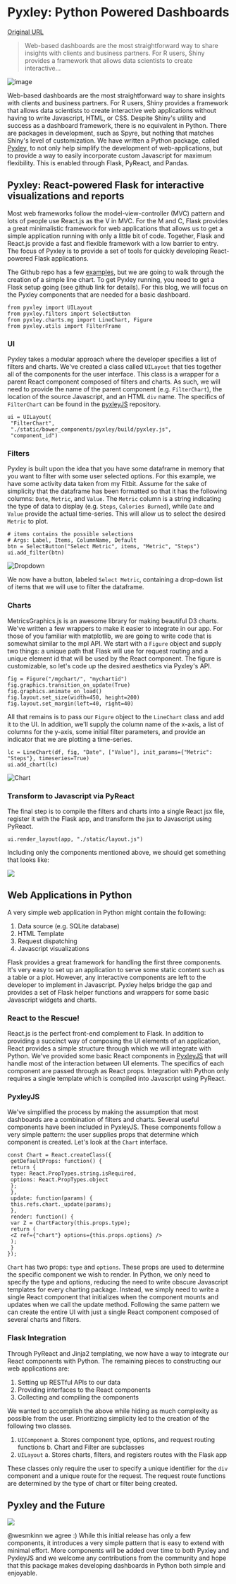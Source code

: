 # Pyxley: Python Powered Dashboards

[Original URL](http://multithreaded.stitchfix.com/blog/2015/07/16/pyxley/)

> Web-based dashboards are the most straightforward way to share insights with clients and business partners. For R users, Shiny provides a framework that allows data scientists to create interactive...

![image](http://multithreaded.stitchfix.com/assets/images/blog/pyxley_examples_grid.png)

Web-based dashboards are the most straightforward way to share insights with clients and business partners. For R users, Shiny provides a framework that allows data scientists to create interactive web applications without having to write Javascript, HTML, or CSS. Despite Shiny's utility and success as a dashboard framework, there is no equivalent in Python. There are packages in development, such as Spyre, but nothing that matches Shiny's level of customization. We have written a Python package, called [Pyxley](http://github.com/stitchfix/pyxley), to not only help simplify the development of web-applications, but to provide a way to easily incorporate custom Javascript for maximum flexibility. This is enabled through Flask, PyReact, and Pandas.

## Pyxley: React-powered Flask for interactive visualizations and reports

Most web frameworks follow the model-view-controller (MVC) pattern and lots of people use React.js as the V in MVC. For the M and C, Flask provides a great minimalistic framework for web applications that allows us to get a simple application running with only a little bit of code. Together, Flask and React.js provide a fast and flexible framework with a low barrier to entry. The focus of Pyxley is to provide a set of tools for quickly developing React-powered Flask applications.

The Github repo has a few [examples](https://github.com/stitchfix/pyxley/tree/master/examples), but we are going to walk through the creation of a simple line chart. To get Pyxley running, you need to get a Flask setup going (see github link for details). For this blog, we will focus on the Pyxley components that are needed for a basic dashboard.

```
from pyxley import UILayout
from pyxley.filters import SelectButton
from pyxley.charts.mg import LineChart, Figure
from pyxley.utils import FilterFrame
```

### UI

Pyxley takes a modular approach where the developer specifies a list of filters and charts. We've created a class called `UILayout` that ties together all of the components for the user interface. This class is a wrapper for a parent React component composed of filters and charts. As such, we will need to provide the name of the parent component (e.g. `FilterChart`), the location of the source Javascript, and an HTML `div` name. The specifics of `FilterChart` can be found in the [pyxleyJS](https://github.com/stitchfix/pyxleyJS/blob/master/src/layouts.js) repository.

```
ui = UILayout(
 "FilterChart",
 "./static/bower_components/pyxley/build/pyxley.js",
 "component_id")
```

### Filters

Pyxley is built upon the idea that you have some dataframe in memory that you want to filter with some user selected options. For this example, we have some activity data taken from my Fitbit. Assume for the sake of simplicity that the dataframe has been formatted so that it has the following columns: `Date`, `Metric`, and `Value`. The `Metric` column is a string indicating the type of data to display (e.g. `Steps`, `Calories Burned`), while `Date` and `Value` provide the actual time-series. This will allow us to select the desired `Metric` to plot.

```
# items contains the possible selections
# Args: Label, Items, ColumnName, Default
btn = SelectButton("Select Metric", items, "Metric", "Steps")
ui.add_filter(btn)
```

![Dropdown](http://multithreaded.stitchfix.com/assets/images/blog/pyxley_dropdown.png)

We now have a button, labeled `Select Metric`, containing a drop-down list of items that we will use to filter the dataframe.

### Charts

MetricsGraphics.js is an awesome library for making beautiful D3 charts. We've written a few wrappers to make it easier to integrate in our app. For those of you familiar with matplotlib, we are going to write code that is somewhat similar to the mpl API. We start with a `Figure` object and supply two things: a unique path that Flask will use for request routing and a unique element id that will be used by the React component. The figure is customizable, so let's code up the desired aesthetics via Pyxley's API.

```
fig = Figure("/mgchart/", "mychartid")
fig.graphics.transition_on_update(True)
fig.graphics.animate_on_load()
fig.layout.set_size(width=450, height=200)
fig.layout.set_margin(left=40, right=40)
```

All that remains is to pass our `Figure` object to the `LineChart` class and add it to the UI. In addition, we'll supply the column name of the x-axis, a list of columns for the y-axis, some initial filter parameters, and provide an indicator that we are plotting a time-series.

```
lc = LineChart(df, fig, "Date", ["Value"], init_params={"Metric": "Steps"}, timeseries=True)
ui.add_chart(lc)
```

![Chart](http://multithreaded.stitchfix.com/assets/images/blog/pyxley_chart.png)

### Transform to Javascript via PyReact

The final step is to compile the filters and charts into a single React jsx file, register it with the Flask app, and transform the jsx to Javascript using PyReact.

```
ui.render_layout(app, "./static/layout.js")
```

Including only the components mentioned above, we should get something that looks like:

![](http://multithreaded.stitchfix.com/assets/images/blog/pyxley_final.png)

## Web Applications in Python

A very simple web application in Python might contain the following:

1. Data source (e.g. SQLite database)
2. HTML Template
3. Request dispatching
4. Javascript visualizations

Flask provides a great framework for handling the first three components. It's very easy to set up an application to serve some static content such as a table or a plot. However, any interactive components are left to the developer to implement in Javascript. Pyxley helps bridge the gap and provides a set of Flask helper functions and wrappers for some basic Javascript widgets and charts.

### React to the Rescue!

React.js is the perfect front-end complement to Flask. In addition to providing a succinct way of composing the UI elements of an application, React provides a simple structure through which we will integrate with Python. We've provided some basic React components in [PyxleyJS](https://github.com/stitchfix/pyxleyJS) that will handle most of the interaction between UI elements. The specifics of each component are passed through as React props. Integration with Python only requires a single template which is compiled into Javascript using PyReact.

### PyxleyJS

We've simplified the process by making the assumption that most dashboards are a combination of filters and charts. Several useful components have been included in PyxleyJS. These components follow a very simple pattern: the user supplies props that determine which component is created. Let's look at the `Chart` interface.

```
const Chart = React.createClass({
 getDefaultProps: function() {
 return {
 type: React.PropTypes.string.isRequired,
 options: React.PropTypes.object
 };
 },
 update: function(params) {
 this.refs.chart._update(params);
 },
 render: function() {
 var Z = ChartFactory(this.props.type);
 return (
 <Z ref={"chart"} options={this.props.options} />
 );
 }
});
```

`Chart` has two props: `type` and `options`. These props are used to determine the specific component we wish to render. In Python, we only need to specify the type and options, reducing the need to write obscure Javascript templates for every charting package. Instead, we simply need to write a single React component that initializes when the component mounts and updates when we call the update method. Following the same pattern we can create the entire UI with just a single React component composed of several charts and filters.

### Flask Integration

Through PyReact and Jinja2 templating, we now have a way to integrate our React components with Python. The remaining pieces to constructing our web applications are:

1. Setting up RESTful APIs to our data
2. Providing interfaces to the React components
3. Collecting and compiling the components

We wanted to accomplish the above while hiding as much complexity as possible from the user. Prioritizing simplicity led to the creation of the following two classes.

1. `UIComponent` a. Stores component type, options, and request routing functions b. Chart and Filter are subclasses
2. `UILayout` a. Stores charts, filters, and registers routes with the Flask app

These classes only require the user to specify a unique identifier for the `div` component and a unique route for the request. The request route functions are determined by the type of chart or filter being created.

## Pyxley and the Future

![](http://multithreaded.stitchfix.com/assets/images/blog/pyxley_tweet.png)

@wesmkinn we agree :) While this initial release has only a few components, it introduces a very simple pattern that is easy to extend with minimal effort. More components will be added over time to both Pyxley and PyxleyJS and we welcome any contributions from the community and hope that this package makes developing dashboards in Python both simple and enjoyable.
